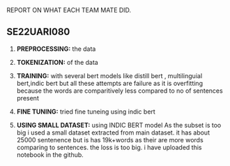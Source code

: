 REPORT ON WHAT EACH TEAM MATE DID.

## SE22UARI080

 1. **PREPROCESSING:** the data
 2.  **TOKENIZATION:** of the data
 3. **TRAINING:** with several bert models like distill bert , multilinguial bert,indic bert but all these attempts are failure as it is overfitting because the words are comparitively less compared to no of sentences present
 4. **FINE TUNING:** tried fine tuneing using indic bert 

5. **USING SMALL DATASET:** using INDIC BERT model
As the subset is too big i used a small dataset
extracted from main dataset.
it has about 25000 sentenence but is has 19k+words as their are
more words comparing to sentences. the loss is too big.
i have uploaded this notebook in the github.


